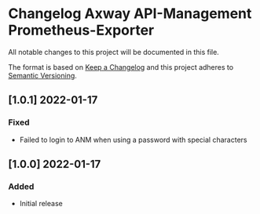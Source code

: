 # Changelog Axway API-Management Prometheus-Exporter
All notable changes to this project will be documented in this file.

The format is based on [Keep a Changelog](http://keepachangelog.com/)
and this project adheres to [Semantic Versioning](http://semver.org/).

## [1.0.1] 2022-01-17

### Fixed
- Failed to login to ANM when using a password with special characters

## [1.0.0] 2022-01-17

### Added
- Initial release